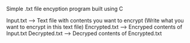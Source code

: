 Simple .txt file encyption program built using C

Input.txt --> Text file with contents you want to encrypt (Write what you want to encrypt in this text file)
Encrypted.txt --> Encryped contents of Input.txt
Decrypted.txt --> Decryped contents of Encrypted.txt 

